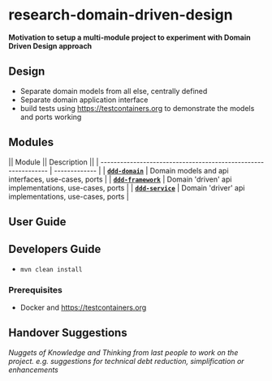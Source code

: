 # research-domain-driven-design

**Motivation to setup a multi-module project to experiment with Domain Driven Design approach**


## Design

* Separate domain models from all else, centrally defined
* Separate domain application interface
* build tests using https://testcontainers.org to demonstrate the models and ports working 


## Modules

|| Module                                                        || Description  ||
| -------------------------------------------------------------- | ------------- | 
| [**`ddd-domain`**](./bud-domain-blueprint/README.md)    |  Domain models and api interfaces, use-cases, ports |
| [**`ddd-framework`**](./bud-domain-library/README.md) |  Domain 'driven' api implementations, use-cases, ports |
| [**`ddd-service`**](./bud-domain-manager/README.md)   |  Domain 'driver' api implementations, use-cases, ports |


## User Guide


## Developers Guide

* `mvn clean install`


### Prerequisites

* Docker and https://testcontainers.org


## Handover Suggestions

_Nuggets of Knowledge and Thinking from last people to work on the project._
_e.g. suggestions for technical debt reduction, simplification or enhancements_

